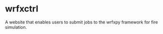 # wrfxctrl
A website that enables users to submit jobs to the wrfxpy framework for fire simulation.
